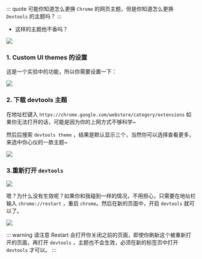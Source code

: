 ::: quote
可能你知道怎么更换 `Chrome` 的网页主题，但是你知道怎么更换 `Devtools` 的主题吗？
:::

- 这样的主题他不香吗？

![](https://wingman-1300536089.file.myqcloud.com//chrome/C07/devtools_theme.png)

### 1. Custom UI themes 的设置

这是一个实验中的功能，所以你需要设置一下：

![](https://wingman-1300536089.file.myqcloud.com//chrome/C07/customThemeSetting.gif)


### 2. 下载 devtools 主题

在地址栏键入 `https://chrome.google.com/webstore/category/extensions` 如果你无法打开的话，可能是因为你的上网方式不够科学~

然后后搜索 `devtools theme` ，结果是默认显示三个，当然你可以选择查看更多，来选中你心仪的一款主题~

![](https://wingman-1300536089.file.myqcloud.com//chrome/C07/get_themes.gif)

### 3.重新打开 `devtools`

![](https://wingman-1300536089.file.myqcloud.com//chrome/C07/reopen_devtools.gif)

嗯？为什么没有生效呢？如果你和我碰到一样的情况，不用担心，只需要在地址栏输入 `chrome://restart` ，重启 `chrome`。然后在新的页面中，开启 `devtools` 就可以了。

![](https://wingman-1300536089.file.myqcloud.com//chrome/C07/custom_theme_Restart.gif)

::: warning 请注意
Restart 会打开你关闭之前的页面，即使你刷新这个被重新打开的页面，再打开 `devtools` ，主题也不会生效，必须在新的标签页中打开 `devtools` 才可以。
:::